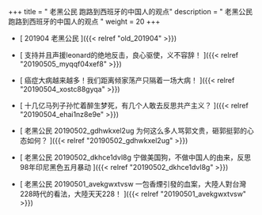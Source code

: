 +++
title = "  老黑公民 跑路到西班牙的中国人的观点"
description = "  老黑公民 跑路到西班牙的中国人的观点  "
weight = 20
+++



* [  201904 老黑公民  ]({{< relref "old_201904" >}})


* [  支持并且声援leonard的绝地反击，良心驱使，义不容辞！ ]({{< relref "20190505_myqqf04xef8" >}})


* [  癌症大病越来越多！我们距离倾家荡产只隔着一场大病！  ]({{< relref "20190504_xostc88gyqa" >}})


* [  十几亿马列子孙忙着醉生梦死，有几个人敢去反思共产主义？  ]({{< relref "20190504_ehai1nz8e9e" >}})


* [  老黑公民 20190502_gdhwkxel2ug 为何这么多人骂郭文贵，砸郭挺郭的心态如何？ ]({{< relref "20190502_gdhwkxel2ug" >}})


* [  老黑公民 20190502_dkhce1dvl8g 宁做美国狗，不做中国人的由来，反思98年印尼黑色五月暴动 ]({{< relref "20190502_dkhce1dvl8g" >}})


* [  老黑公民 20190501_avekgwxtvsw 一包香煙引發的血案，大陸人對台灣228時代的看法，大陸天天228！ ]({{< relref "20190501_avekgwxtvsw" >}})

